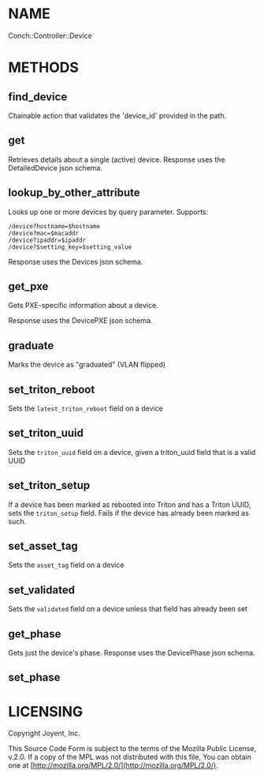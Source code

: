 # NAME

Conch::Controller::Device

# METHODS

## find\_device

Chainable action that validates the 'device\_id' provided in the path.

## get

Retrieves details about a single (active) device.  Response uses the DetailedDevice json schema.

## lookup\_by\_other\_attribute

Looks up one or more devices by query parameter. Supports:

```
/device?hostname=$hostname
/device?mac=$macaddr
/device?ipaddr=$ipaddr
/device?$setting_key=$setting_value
```

Response uses the Devices json schema.

## get\_pxe

Gets PXE-specific information about a device.

Response uses the DevicePXE json schema.

## graduate

Marks the device as "graduated" (VLAN flipped)

## set\_triton\_reboot

Sets the `latest_triton_reboot` field on a device

## set\_triton\_uuid

Sets the `triton_uuid` field on a device, given a triton\_uuid field that is a
valid UUID

## set\_triton\_setup

If a device has been marked as rebooted into Triton and has a Triton UUID, sets
the `triton_setup` field. Fails if the device has already been marked as such.

## set\_asset\_tag

Sets the `asset_tag` field on a device

## set\_validated

Sets the `validated` field on a device unless that field has already been set

## get\_phase

Gets just the device's phase.  Response uses the DevicePhase json schema.

## set\_phase

# LICENSING

Copyright Joyent, Inc.

This Source Code Form is subject to the terms of the Mozilla Public License,
v.2.0. If a copy of the MPL was not distributed with this file, You can obtain
one at [http://mozilla.org/MPL/2.0/](http://mozilla.org/MPL/2.0/).
